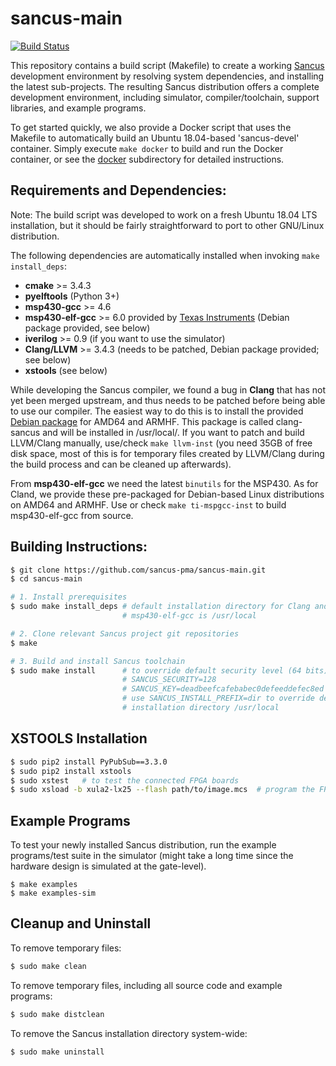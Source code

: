 # sancus-main
[![Build Status](https://travis-ci.org/sancus-pma/sancus-examples.svg?branch=master)](https://travis-ci.org/sancus-pma/sancus-examples)

This repository contains a build script (Makefile) to create a working
[Sancus](https://distrinet.cs.kuleuven.be/software/sancus/) development
environment by resolving system dependencies, and installing the latest
sub-projects. The resulting Sancus distribution offers a complete development
environment, including simulator, compiler/toolchain, support libraries, and
example programs.

To get started quickly, we also provide a Docker script that uses the Makefile
to automatically build an Ubuntu 18.04-based 'sancus-devel' container. Simply
execute `make docker` to build and run the Docker container, or see the
[docker](docker) subdirectory for detailed instructions.

## Requirements and Dependencies:

Note: The build script was developed to work on a fresh Ubuntu 18.04
LTS installation, but it should be fairly straightforward to port to other
GNU/Linux distribution.

The following dependencies are automatically installed when invoking `make
install_deps`:

- **cmake** >= 3.4.3
- **pyelftools** (Python 3+)
- **msp430-gcc** >= 4.6
- **msp430-elf-gcc** >= 6.0 provided by
        [Texas Instruments](http://www.ti.com/tool/msp430-gcc-opensource) (Debian package provided, see below)
- **iverilog** >= 0.9 (if you want to use the simulator)
- **Clang/LLVM** >= 3.4.3 (needs to be patched, Debian package provided; see below)
- **xstools** (see below)

While developing the Sancus compiler, we found a bug in **Clang** that has not yet
been merged upstream, and thus needs to be patched before being able to use our
compiler. The easiest way to do this is to install the provided [Debian
package](https://distrinet.cs.kuleuven.be/software/sancus/install.php) for AMD64 and ARMHF. This
package is called clang-sancus and will be installed in /usr/local/. If you
want to patch and build LLVM/Clang manually, use/check `make llvm-inst` (you need 35GB of free disk space, most of this is for temporary files created by LLVM/Clang during the build
process and can be cleaned up afterwards).

From **msp430-elf-gcc** we need the latest `binutils` for the MSP430. As for Cland, we provide these pre-packaged for Debian-based Linux distributions on AMD64 and ARMHF. Use or check `make ti-mspgcc-inst` to build msp430-elf-gcc from source.

## Building Instructions:

```bash
$ git clone https://github.com/sancus-pma/sancus-main.git
$ cd sancus-main

# 1. Install prerequisites
$ sudo make install_deps # default installation directory for Clang and \
                         # msp430-elf-gcc is /usr/local

# 2. Clone relevant Sancus project git repositories
$ make

# 3. Build and install Sancus toolchain
$ sudo make install      # to override default security level (64 bits), use \
                         # SANCUS_SECURITY=128                               \
                         # SANCUS_KEY=deadbeefcafebabec0defeeddefec8ed       \
                         # use SANCUS_INSTALL_PREFIX=dir to override default \
                         # installation directory /usr/local
```

## XSTOOLS Installation

```bash
$ sudo pip2 install PyPubSub==3.3.0
$ sudo pip2 install xstools
$ sudo xstest   # to test the connected FPGA boards
$ sudo xsload -b xula2-lx25 --flash path/to/image.mcs  # program the FPGA
```

## Example Programs

To test your newly installed Sancus distribution, run the example programs/test
suite in the simulator (might take a long time since the hardware design is
simulated at the gate-level).

```
$ make examples
$ make examples-sim
```

## Cleanup and Uninstall

To remove temporary files:

```bash
$ sudo make clean
```

To remove temporary files, including all source code and example programs:

```bash
$ sudo make distclean
```

To remove the Sancus installation directory system-wide:

```bash
$ sudo make uninstall
```
